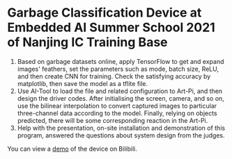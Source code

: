 # Garbage Classification Device at Embedded AI Summer School 2021 of Nanjing IC Training Base
1. Based on garbage datasets online, apply TensorFlow to get and expand images' feathers, set the parameters such as mode, batch size, ReLU, and then create CNN for training. Check the satisfying accuracy by matplotlib, then save the model as a tflite file.
2. Use AI-Tool to load the file and related configuration to Art-Pi, and then design the driver codes. After initialising the screen, camera, and so on, use the bilinear interpolation to convert captured images to particular three-channel data according to the model. Finally, relying on objects predicted, there will be some corresponding reaction in the Art-Pi.
3. Help with the presentation, on-site installation and demonstration of this program, answered the questions about system design from the judges.

You can view a [demo](https://www.bilibili.com/video/BV1fg411K7kh?spm_id_from=333.999.0.0) of the device on Bilibili.
